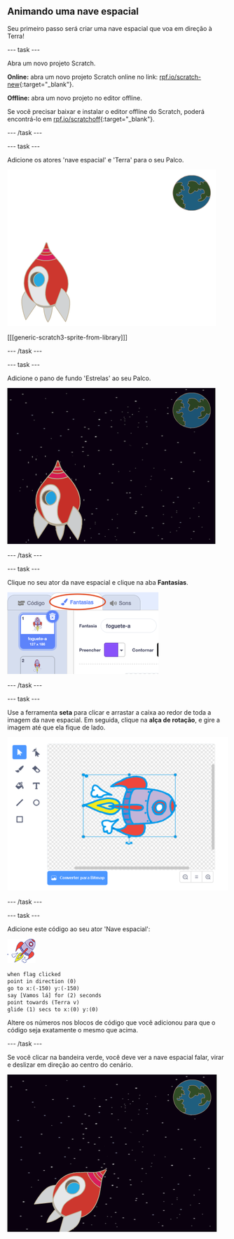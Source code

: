## Animando uma nave espacial

Seu primeiro passo será criar uma nave espacial que voa em direção à Terra!

\--- task \---

Abra um novo projeto Scratch.

**Online:** abra um novo projeto Scratch online no link: [rpf.io/scratch-new](http://rpf.io/scratchon){:target="_blank"}.

**Offline:** abra um novo projeto no editor offline.

Se você precisar baixar e instalar o editor offline do Scratch, poderá encontrá-lo em [rpf.io/scratchoff](http://rpf.io/scratchoff){:target="_blank"}.

\--- /task \---

\--- task \---

Adicione os atores 'nave espacial' e 'Terra' para o seu Palco.

![Atores Nave espacial e Terra](images/space-sprites.png)

[[[generic-scratch3-sprite-from-library]]]

\--- /task \---

\--- task \---

Adicione o pano de fundo 'Estrelas' ao seu Palco.

![Um cenário de espaço](images/space-backdrop.png)

\--- /task \---

\--- task \---

Clique no seu ator da nave espacial e clique na aba **Fantasias**.

![Fantasia do ator](images/space-costume.png)

\--- /task \---

\--- task \---

Use a ferramenta **seta** para clicar e arrastar a caixa ao redor de toda a imagem da nave espacial. Em seguida, clique na **alça de rotação**, e gire a imagem até que ela fique de lado.

![Girando uma fantasia](images/space-rotate.png)

\--- /task \---

\--- task \---

Adicione este código ao seu ator 'Nave espacial':

![Ator da nave espacial](images/sprite-spaceship.png)

```blocks3
when flag clicked
point in direction (0)
go to x:(-150) y:(-150)
say [Vamos lá] for (2) seconds
point towards (Terra v)
glide (1) secs to x:(0) y:(0)
```

Altere os números nos blocos de código que você adicionou para que o código seja exatamente o mesmo que acima.

\--- /task \---

Se você clicar na bandeira verde, você deve ver a nave espacial falar, virar e deslizar em direção ao centro do cenário.

![Testando a animação da nave espacial](images/space-animate-stage.png)